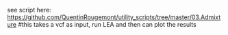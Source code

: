 
see script here:
https://github.com/QuentinRougemont/utility_scripts/tree/master/03.Admixture 
#this takes a vcf as input, run LEA and then can plot the results
